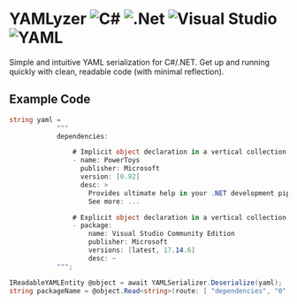 # YAMLyzer ![C#](https://img.shields.io/badge/c%23-%23239120.svg?style=for-the-badge&logo=csharp&logoColor=white) ![.Net](https://img.shields.io/badge/.NET-5C2D91?style=for-the-badge&logo=.net&logoColor=white) ![Visual Studio](https://img.shields.io/badge/Visual%20Studio-5C2D91.svg?style=for-the-badge&logo=visual-studio&logoColor=white) ![YAML](https://img.shields.io/badge/yaml-%23ffffff.svg?style=for-the-badge&logo=yaml&logoColor=151515)
Simple and intuitive YAML serialization for C#/.NET. Get up and running quickly with clean, readable code (with minimal reflection). 

## Example Code
```cs
string yaml =
            """
            dependencies:

                # Implicit object declaration in a vertical collection for an item.
                - name: PowerToys
                  publisher: Microsoft
                  version: [0.92]
                  desc: >
                    Provides ultimate help in your .NET development pipeline!
                    See more: ...

                # Explicit object declaration in a vertical collection for an item.
                - package:
                    name: Visual Studio Community Edition
                    publisher: Microsoft
                    versions: [latest, 17.14.6]
                    desc: ~
            """;

IReadableYAMLEntity @object = await YAMLSerializer.Deserialize(yaml);
string packageName = @object.Read<string>(route: [ "dependencies", "0", "desc" ])!;
```
